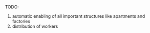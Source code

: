TODO:
1) automatic enabling of all important structures like apartments and factories
2) distribution of workers
